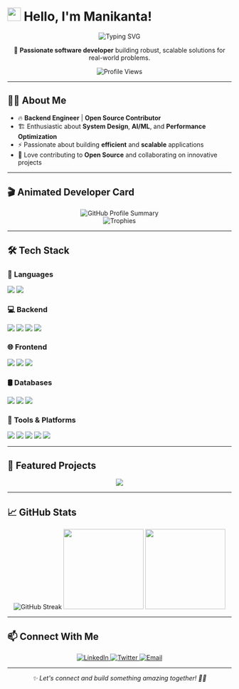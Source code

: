 # <img src="https://raw.githubusercontent.com/MartinHeinz/MartinHeinz/master/wave.gif" width="30px"> Hello, I'm **Manikanta!**  

<div align="center">
  <img src="https://readme-typing-svg.herokuapp.com?font=Fira+Code&size=27&duration=3000&pause=1000&color=2F81F7&center=true&vCenter=true&width=600&lines=Software+Developer;Backend+Engineer;Problem+Solver;Open+Source+Enthusiast" alt="Typing SVG" />


<p align="center">
  🚀 <strong>Passionate software developer</strong> building robust, scalable solutions for real-world problems.
</p>

![Profile Views](https://komarev.com/ghpvc/?username=Manikanta1239&color=blue&style=flat)

---
</div>


## 👨‍💻 About Me  

- 🔥 **Backend Engineer** | **Open Source Contributor**  
- 🏗️ Enthusiastic about **System Design**, **AI/ML**, and **Performance Optimization**  
- ⚡ Passionate about building **efficient** and **scalable** applications  
- 🤝 Love contributing to **Open Source** and collaborating on innovative projects  

---

## 🎬 Animated Developer Card  

<div align="center">
  <img src="https://github-profile-summary-cards.vercel.app/api/cards/profile-details?username=Manikanta1239&theme=github_dark" alt="GitHub Profile Summary" />
</div>

<div align="center">
  <img src="https://github-profile-trophy.vercel.app/?username=Manikanta1239&theme=darkhub&no-frame=true&column=4&margin-w=15" alt="Trophies" />
</div>

---
## 🛠️ Tech Stack

### 🚀 **Languages**
<div align="left">
  <img src="https://img.shields.io/badge/Python-3776AB?style=for-the-badge&logo=python&logoColor=white" />
  <img src="https://img.shields.io/badge/JavaScript-F7DF1E?style=for-the-badge&logo=javascript&logoColor=black" />
</div>

### 💻 **Backend**
<div align="left">
  <img src="https://img.shields.io/badge/Node.js-339933?style=for-the-badge&logo=nodedotjs&logoColor=white" />
  <img src="https://img.shields.io/badge/Express.js-000000?style=for-the-badge&logo=express&logoColor=white" />
  <img src="https://img.shields.io/badge/Django-092E20?style=for-the-badge&logo=django&logoColor=white" />
  <img src="https://img.shields.io/badge/FastAPI-009688?style=for-the-badge&logo=FastAPI&logoColor=white" />
</div>

### 🌐 **Frontend**
<div align="left">
  <img src="https://img.shields.io/badge/React-20232A?style=for-the-badge&logo=react&logoColor=61DAFB" />
  <img src="https://img.shields.io/badge/HTML5-E34F26?style=for-the-badge&logo=html5&logoColor=white" />
  <img src="https://img.shields.io/badge/CSS3-1572B6?style=for-the-badge&logo=css3&logoColor=white" />
</div>

### 🛢️ **Databases**
<div align="left">
  <img src="https://img.shields.io/badge/MongoDB-4EA94B?style=for-the-badge&logo=mongodb&logoColor=white" />
  <img src="https://img.shields.io/badge/PostgreSQL-316192?style=for-the-badge&logo=postgresql&logoColor=white" />
  <img src="https://img.shields.io/badge/MySQL-005C84?style=for-the-badge&logo=mysql&logoColor=white" />
</div>

### 🔧 **Tools & Platforms**
<div align="left">
  <img src="https://img.shields.io/badge/Git-F05032?style=for-the-badge&logo=git&logoColor=white" />
  <img src="https://img.shields.io/badge/GitHub-100000?style=for-the-badge&logo=github&logoColor=white" />
  <img src="https://img.shields.io/badge/VS_Code-0078D4?style=for-the-badge&logo=visual%20studio%20code&logoColor=white" />
  <img src="https://img.shields.io/badge/Postman-FF6C37?style=for-the-badge&logo=Postman&logoColor=white" />
  <img src="https://img.shields.io/badge/Linux-FCC624?style=for-the-badge&logo=linux&logoColor=black" />
</div>

---

## 📂 Featured Projects  

<div align="center">
  <a href="https://github.com/Manikanta1239/AI-Powered_Cold_Email_Generator">
    <img src="https://github-readme-stats.vercel.app/api/pin/?username=Manikanta1239&repo=AI-Powered_Cold_Email_Generator&theme=github_dark" />
  </a>
</div>

---

## 📈 GitHub Stats  

<div align="center">
  <img src="https://github-readme-streak-stats.herokuapp.com/?user=Manikanta1239&theme=github-dark-blue&hide_border=true" alt="GitHub Streak" />
  <img height="180em" src="https://github-readme-stats.vercel.app/api?username=Manikanta1239&show_icons=true&theme=github_dark&include_all_commits=true&count_private=true"/>  
  <img height="180em" src="https://github-readme-stats.vercel.app/api/top-langs/?username=Manikanta1239&layout=compact&langs_count=7&theme=github_dark"/>  
</div>  

---

## 📫 Connect With Me  

<p align="center">
  <a href="https://www.linkedin.com/in/mani-kanta-092202268" target="_blank">
    <img src="https://img.shields.io/badge/LinkedIn-0077B5?style=for-the-badge&logo=linkedin&logoColor=white" alt="LinkedIn"/>
  </a>  
  <a href="https://twitter.com/smanikanta1239" target="_blank">
    <img src="https://img.shields.io/badge/Twitter-1DA1F2?style=for-the-badge&logo=twitter&logoColor=white" alt="Twitter"/>
  </a>  
  <a href="mailto:smanikanta1239@gmail.com" target="_blank">
    <img src="https://img.shields.io/badge/Email-D14836?style=for-the-badge&logo=gmail&logoColor=white" alt="Email"/>
  </a>  
</p>  

---

<div align="center">
  <em>✨ Let's connect and build something amazing together! 🚀✨</em>
</div>  


